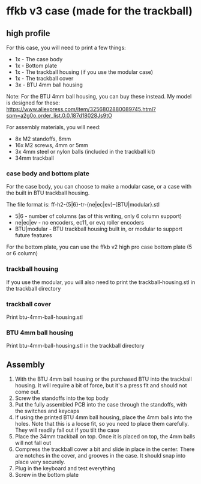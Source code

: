 # ffkb v3 case (made for the trackball)

## high profile

For this case, you will need to print a few things:
* 1x - The case body
* 1x - Bottom plate
* 1x - The trackball housing (if you use the modular case)
* 1x - The trackball cover
* 3x - BTU 4mm ball housing

Note: For the BTU 4mm ball housing, you can buy these instead. My model is designed for these: https://www.aliexpress.com/item/3256802880089745.html?spm=a2g0o.order_list.0.0.187d18028Js9tO

For assembly materials, you will need:
* 8x M2 standoffs, 8mm
* 16x M2 screws, 4mm or 5mm
* 3x 4mm steel or nylon balls (included in the trackball kit)
* 34mm trackball

### case body and bottom plate

For the case body, you can choose to make a modular case, or a case with the built in BTU trackball housing.

The file format is:
ff-h2-{5|6}-tr-{ne|ec|ev}-{BTU|modular}.stl

* 5|6 - number of columns (as of this writing, only 6 column support)
* ne|ec|ev - no encoders, ec11, or evq roller encoders
* BTU|modular - BTU trackball housing built in, or modular to support future features

For the bottom plate, you can use the ffkb v2 high pro case bottom plate (5 or 6 column)

### trackball housing

If you use the modular, you will also need to print the trackball-housing.stl in the trackball directory

### trackball cover

Print btu-4mm-ball-housing.stl

### BTU 4mm ball housing

Print btu-4mm-ball-housing.stl in the trackball directory


## Assembly

1) With the BTU 4mm ball housing or the purchased BTU into the trackball housing. It will require a bit of force, but it's a press fit and should not come out.
2) Screw the standoffs into the top body
3) Put the fully assembled PCB into the case through the standoffs, with the switches and keycaps
4) If using the printed BTU 4mm ball housing, place the 4mm balls into the holes. Note that this is a loose fit, so you need to place them carefully. They will readily fall out if you tilt the case
5) Place the 34mm trackball on top. Once it is placed on top, the 4mm balls will not fall out
6) Compress the trackball cover a bit and slide in place in the center. There are notches in the cover, and grooves in the case. It should snap into place very securely.
7) Plug in the keyboard and test everything
8) Screw in the bottom plate

